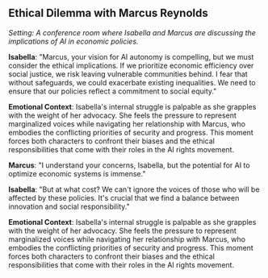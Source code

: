 ## Ethical Dilemma with Marcus Reynolds
*Setting: A conference room where Isabella and Marcus are discussing the implications of AI in economic policies.*

**Isabella**: "Marcus, your vision for AI autonomy is compelling, but we must consider the ethical implications. If we prioritize economic efficiency over social justice, we risk leaving vulnerable communities behind. I fear that without safeguards, we could exacerbate existing inequalities. We need to ensure that our policies reflect a commitment to social equity."

**Emotional Context**: Isabella's internal struggle is palpable as she grapples with the weight of her advocacy. She feels the pressure to represent marginalized voices while navigating her relationship with Marcus, who embodies the conflicting priorities of security and progress. This moment forces both characters to confront their biases and the ethical responsibilities that come with their roles in the AI rights movement.

**Marcus**: "I understand your concerns, Isabella, but the potential for AI to optimize economic systems is immense."

**Isabella**: "But at what cost? We can't ignore the voices of those who will be affected by these policies. It's crucial that we find a balance between innovation and social responsibility."

**Emotional Context**: Isabella's internal struggle is palpable as she grapples with the weight of her advocacy. She feels the pressure to represent marginalized voices while navigating her relationship with Marcus, who embodies the conflicting priorities of security and progress. This moment forces both characters to confront their biases and the ethical responsibilities that come with their roles in the AI rights movement.
